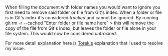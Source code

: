 When filling the document with folder names you would want to ignore you first need to remove said folder or file from Git's index.
When a folder or file is in Git's index it's considered *tracked* and cannot be ignored.
By running  git rm -r --cached "Enter folder or file name here" > this will remove the copy of the file from Git's index, but leaves the folder or file alone in your file system. This would now be considered *untracked*.

For more detail explanation here is [Torek's](https://stackoverflow.com/questions/66716064/file-is-not-ignored-despite-adding-it-to-gitignore) explanation that I used to resolve my issue.